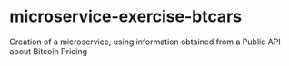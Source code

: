 # microservice-exercise-btcars
Creation of a microservice, using information obtained from a Public API about Bitcoin Pricing
